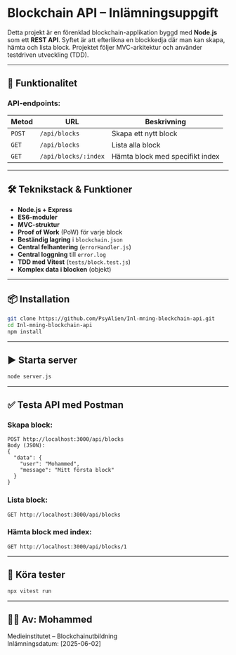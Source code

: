 # Blockchain API – Inlämningsuppgift

Detta projekt är en förenklad blockchain-applikation byggd med **Node.js** som ett **REST API**. Syftet är att efterlikna en blockkedja där man kan skapa, hämta och lista block. Projektet följer MVC-arkitektur och använder testdriven utveckling (TDD).

---

## 🧪 Funktionalitet

### API-endpoints:
| Metod | URL | Beskrivning |
|-------|-----|-------------|
| `POST` | `/api/blocks` | Skapa ett nytt block |
| `GET` | `/api/blocks` | Lista alla block |
| `GET` | `/api/blocks/:index` | Hämta block med specifikt index |

---

## 🛠 Teknikstack & Funktioner

- **Node.js + Express**
- **ES6-moduler**
- **MVC-struktur**
- **Proof of Work** (PoW) för varje block
- **Beständig lagring** i `blockchain.json`
- **Central felhantering** (`errorHandler.js`)
- **Central loggning** till `error.log`
- **TDD med Vitest** (`tests/block.test.js`)
- **Komplex data i blocken** (objekt)

---

## 📦 Installation

```bash
git clone https://github.com/PsyAlien/Inl-mning-blockchain-api.git
cd Inl-mning-blockchain-api
npm install
```

---

## ▶️ Starta server

```bash
node server.js
```

---

## ✅ Testa API med Postman

### Skapa block:
```http
POST http://localhost:3000/api/blocks
Body (JSON):
{
  "data": {
    "user": "Mohammed",
    "message": "Mitt första block"
  }
}
```

### Lista block:
```http
GET http://localhost:3000/api/blocks
```

### Hämta block med index:
```http
GET http://localhost:3000/api/blocks/1
```

---

## 🧪 Köra tester

```bash
npx vitest run
```

---

## 👨‍💻 Av: Mohammed  
Medieinstitutet – Blockchainutbildning  
Inlämningsdatum: [2025-06-02]
